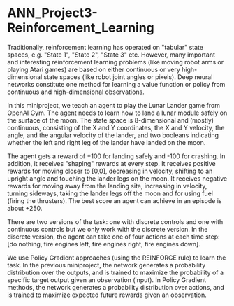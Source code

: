 # ANN_Project3-Reinforcement_Learning

Traditionally, reinforcement learning has operated on "tabular" state spaces, e.g. "State 1", "State 2", "State 3" etc. However, many important and interesting reinforcement learning problems (like moving robot arms or playing Atari games) are based on either continuous or very high-dimensional state spaces (like robot joint angles or pixels). Deep neural networks constitute one method for learning a value function or policy from continuous and high-dimensional observations. 

In this miniproject, we teach an agent to play the Lunar Lander game from OpenAI Gym. The agent needs to learn how to land a lunar module safely on the surface of the moon. The state space is 8-dimensional and (mostly) continuous, consisting of the X and Y coordinates, the X and Y velocity, the angle, and the angular velocity of the lander, and two booleans indicating whether the left and right leg of the lander have landed on the moon.

The agent gets a reward of +100 for landing safely and -100 for crashing. In addition, it receives "shaping" rewards at every step. It receives positive rewards for moving closer to [0,0], decreasing in velocity, shifting to an upright angle and touching the lander legs on the moon. It receives negative rewards for moving away from the landing site, increasing in velocity, turning sideways, taking the lander legs off the moon and for using fuel (firing the thrusters). The best score an agent can achieve in an episode is about +250.

There are two versions of the task: one with discrete controls and one with continuous controls but we only work with the discrete version. In the discrete version, the agent can take one of four actions at each time step: [do nothing, fire engines left, fire engines right, fire engines down]. 

We use Policy Gradient approaches (using the REINFORCE rule) to learn the task. In the previous miniproject, the network generates a probability distribution over the outputs, and is trained to maximize the probability of a specific target output given an observation (input). In Policy Gradient methods, the network generates a probability distribution over actions, and is trained to maximize expected future rewards given an observation.
